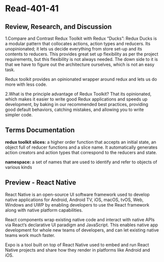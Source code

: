 # Read-401-41

## Review, Research, and Discussion

1.Compare and Contrast Redux Toolkit with Redux “Ducks”:
Redux Ducks is a modular pattern that collocates actions, action types and reducers. Its unopinionated; it lets us decide everything from store set-up and its contents to reducers. This provides great set up flexibility as per the project requirements, but this flexibility is not always needed. The down side to it is that we have to figure out the architecture ourselves, which is not an easy task.

Redux toolkit provides an opinionated wrapper around redux and lets us do more with less code.

2.What is the principle advantage of Redux Toolkit?
That its opinionated, which makes it easier to write good Redux applications and speeds up development, by baking in our recommended best practices, providing good default behaviors, catching mistakes, and allowing you to write simpler code.

 ## Terms Documentation

**redux toolkit slices:**
a higher order function that accepts an initial state, an object full of reducer functions and a slice name. It automatically generates action creators and action types that correspond to the reducers and state.

**namespace:**
a set of names that are used to identify and refer to objects of various kinds

 ## Preview - React Native
React Native is an open-source UI software framework used to develop native applications for Android, Android TV, iOS, macOS, tvOS, Web, Windows and UWP by enabling developers to use the React framework along with native platform capabilities.

React components wrap existing native code and interact with native APIs via React’s declarative UI paradigm and JavaScript. This enables native app development for whole new teams of developers, and can let existing native teams work much faster.

Expo is a tool built on top of React Native used to embed and run React Native projects and share how they render in platforms like Android and iOS.